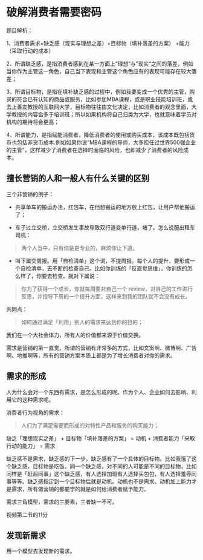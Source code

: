 # 破解消费者需要密码

题目解析：

1、消费者需求=缺乏感（现实与理想之差）+目标物（填补落差的方案） +能力（采取行动的成本）

2、所谓缺乏感，是指消费者感到在某一方面上“理想“与”现实“之间的落差，例如当你作为主管这一角色，自己当下表现和主管这个角色应有的表现可能存在较大落差；

3、所谓目标物，是指在填补缺乏感的过程中，例如我要变成一个优秀的主管，购买的符合已有认知的商品或服务，比如参加MBA课程，或是职业技能培训班，或去上善友教授的互联网大学，目标物往往由文化决定，比如消费者的观念里面，大学教授的内容会多于培训班；所以如果机构将自己归类为大学，也就意味着学员对机构的期待将会更高；

4、所谓能力，是指赋能消费者，降低消费者的使用或购买成本，该成本既包括货币也包括非货币成本.例如如果你说“MBA课程的导师，大多担任过世界500强企业的主管”，这样减少了消费者在选择时面临的风险，也即减少了消费者的风险成本。

## 擅长营销的人和一般人有什么关键的区别

三个非营销的例子：

- 共享单车的搬运办法，红包车，在他想搬运的地方放上红包，让用户帮他搬运了；

- 车子过立交桥，立交桥发生事故导致双行道变单行道，堵了。怎么说服出租车司机：
> 两个人当中，只有你是更专业的，麻烦你让下道。

- 叫下属交周报。用「自检清单」这个词，不提周报。每个人的提升，要形成一个自检清单，去不断的检查自己。比如你训练的「反直觉思维」，你训练的怎么样了，你要去检查。就对下属说：
> 你为了获得一个成长，你就每周要对自己一个 review，对自己的工作进行反思，并指导下周的一个提升方面，这样来到我的团队就不会没有成长。

共同点：

> 如何通过满足「利用」别人的需求来达到你的目的；

我们在一个大社会体力，所有人的价值都来源于价值交换。

需求是营销的第一直觉。所谓的营销有非常多的方式，比如文案啊、微博啊、广告啊、地推啊等，所有的营销方案本质上都是为了增长消费者对你的需求。

## 需求的形成

人为什么会对一个东西有需求，是怎么形成的呢。作为个人、企业如何去影响、利用它的这种需求呢。

消费者行为视角的需求：

> 人们为了满足需要而形成的对特性产品和服务的购买能力；

缺乏「理想现实之差」 + 目标物「填补落差的方案」 = 动机 + 消费者能力「采取行动的能力」 = 需求

缺乏感不是需求，缺乏感的下一步，缺乏感有了一个具体的目标物。比如我饿了这个缺乏感，目标物是吃饭。同一个缺乏感，对不同的人可能是不同的目标物，比如同样是「赶超同事」这个缺乏感，有人选择加班有人选择买包包，有人选择羞辱同事等等。缺乏感指定到一个目标物后就是动机。动机也不是需求。动机加上能力才是需求，所有做营销的都要学的就是如何给消费者赋予能力。

需求三角模型，需求的三要素，三者缺一不可。

视频第二节的11分

## 发现新需求

用一个模型去发现新的需求。
